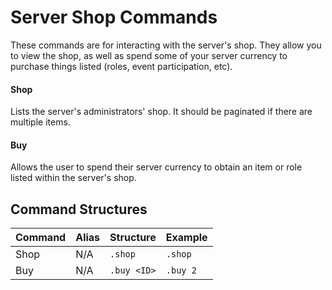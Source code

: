 # Server Shop Commands

These commands are for interacting with the server's shop. They allow you to view the shop, as well as spend some of your server currency to purchase things listed (roles, event participation, etc).

#### Shop

Lists the server's administrators' shop. It should be paginated if there are multiple items.

#### Buy

Allows the user to spend their server currency to obtain an item or role listed within the server's shop.


## Command Structures

| Command | Alias | Structure   | Example  |
| ------- | ----- | ----------- | -------- |
| Shop    | N/A   | `.shop`     | `.shop`  |
| Buy     | N/A   | `.buy <ID>` | `.buy 2` |